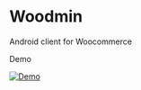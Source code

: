 Woodmin
=======

Android client for Woocommerce

Demo

[![Demo](https://i.ytimg.com/vi/mLP1uLsqC2I/maxresdefault.jpg)](https://www.youtube.com/watch?v=mLP1uLsqC2I)
